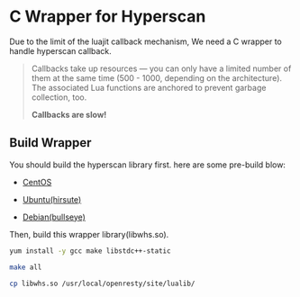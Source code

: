 # C Wrapper for Hyperscan

Due to the limit of the luajit callback mechanism, We need a C wrapper to handle hyperscan callback.

> Callbacks take up resources — you can only have a limited number of them at the same time (500 - 1000, depending on the architecture). The associated Lua functions are anchored to prevent garbage collection, too.
> 
> **Callbacks are slow!**

## Build Wrapper

You should build the hyperscan library first. here are some pre-build blow:

- [CentOS](https://github.com/OpenSecHub/hyperscan-packaging/releases)

- [Ubuntu(hirsute)](https://packages.ubuntu.com/hirsute/libhyperscan-dev)

- [Debian(bullseye)](https://packages.debian.org/bullseye/libhyperscan-dev)

Then, build this wrapper library(libwhs.so).

```bash
yum install -y gcc make libstdc++-static

make all

cp libwhs.so /usr/local/openresty/site/lualib/
```